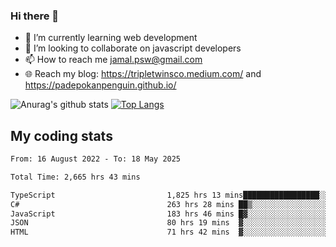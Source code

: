 ### Hi there 👋

<!--
**padepokanpenguin/padepokanpenguin** is a ✨ _special_ ✨ repository because its `README.md` (this file) appears on your GitHub profile.
-->

- 🌱 I’m currently learning  web development
- 👯 I’m looking to collaborate on javascript developers
- 📫 How to reach me jamal.psw@gmail.com
- 🌐 Reach my blog:
   https://tripletwinsco.medium.com/ and
   https://padepokanpenguin.github.io/

![Anurag's github stats](https://github-readme-stats.vercel.app/api?username=padepokanpenguin&count_private=true&disable_animations=false&show_icons=true&theme=default)
[![Top Langs](https://github-readme-stats.vercel.app/api/top-langs/?username=padepokanpenguin&theme=default&layout=compact)](https://github.com/padepokanpenguin)

## My coding stats

<!--START_SECTION:waka-->

```txt
From: 16 August 2022 - To: 18 May 2025

Total Time: 2,665 hrs 43 mins

TypeScript                         1,825 hrs 13 mins█████████████████░░░░░░░░   68.47 %
C#                                 263 hrs 28 mins ██▒░░░░░░░░░░░░░░░░░░░░░░   09.88 %
JavaScript                         183 hrs 46 mins █▓░░░░░░░░░░░░░░░░░░░░░░░   06.89 %
JSON                               80 hrs 19 mins  ▓░░░░░░░░░░░░░░░░░░░░░░░░   03.01 %
HTML                               71 hrs 42 mins  ▓░░░░░░░░░░░░░░░░░░░░░░░░   02.69 %
```

<!--END_SECTION:waka-->


